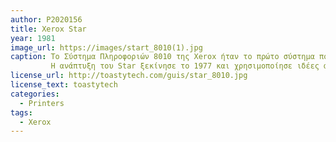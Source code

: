 ```yaml
---
author: P2020156
title: Xerox Star
year: 1981
image_url: https://images/start_8010(1).jpg
caption: Το Σύστημα Πληροφοριών 8010 της Xerox ήταν το πρώτο σύστημα που χρησιμοποίησε μια πλήρως ενσωματωμένη σουίτα μεταφοράς και εφαρμογών για επιτραπέζιους υπολογιστές. Αρχικά ο όρος "Star" αναφερόταν στην επιφάνεια εργασίας και το λογισμικό εφαρμογών. Ωστόσο, το σύστημα στο σύνολό του έγινε ευρέως γνωστό ως "The Xerox Star". Το λογισμικό αργότερα μετονομάστηκε σε "ViewPoint" και αργότερα μετονομάστηκε ξανά σε "GlobalView".
         Η ανάπτυξη του Star ξεκίνησε το 1977 και χρησιμοποίησε ιδέες από το Alto. Η ανάπτυξη ξεκίνησε σε μηχανές πρώιμης ανάπτυξης, με την κωδική ονομασία Dolphin και Dorado, που θα μπορούσαν επίσης να εκτελούν το λογισμικό Alto. Το τελικό αποτέλεσμα ήταν εντελώς νέο λογισμικό γραμμένο στο περιβάλλον προγραμματισμού MESA της Xerox και όχι στο BCPL, στο οποίο γράφτηκε το λογισμικό Alto. (Το BCPL χρησιμοποιούσε ακόμη και διαφορετικό μικροκώδικα) Το τελικό υλικό 8010/Dandelion δεν ήταν συμβατό με το Alto.
license_url: http://toastytech.com/guis/star_8010.jpg
license_text: toastytech
categories:
  - Printers
tags:
  - Xerox
---
```

